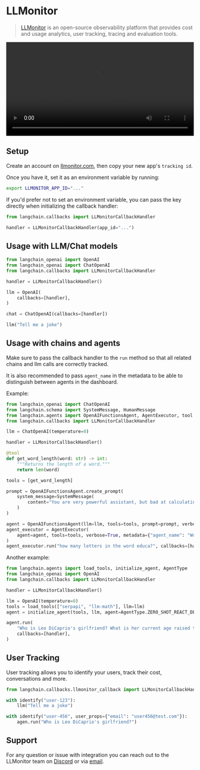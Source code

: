 # LLMonitor

>[LLMonitor](https://llmonitor.com?utm_source=langchain&utm_medium=py&utm_campaign=docs) is an open-source observability platform that provides cost and usage analytics, user tracking, tracing and evaluation tools.

<video controls width='100%' >
  <source src='https://llmonitor.com/videos/demo-annotated.mp4'/>
</video>

## Setup

Create an account on [llmonitor.com](https://llmonitor.com?utm_source=langchain&utm_medium=py&utm_campaign=docs), then copy your new app's `tracking id`.

Once you have it, set it as an environment variable by running:

```bash
export LLMONITOR_APP_ID="..."
```

If you'd prefer not to set an environment variable, you can pass the key directly when initializing the callback handler:

```python
from langchain.callbacks import LLMonitorCallbackHandler

handler = LLMonitorCallbackHandler(app_id="...")
```

## Usage with LLM/Chat models

```python
from langchain_openai import OpenAI
from langchain_openai import ChatOpenAI
from langchain.callbacks import LLMonitorCallbackHandler

handler = LLMonitorCallbackHandler()

llm = OpenAI(
    callbacks=[handler],
)

chat = ChatOpenAI(callbacks=[handler])

llm("Tell me a joke")

```

## Usage with chains and agents

Make sure to pass the callback handler to the `run` method so that all related chains and llm calls are correctly tracked.

It is also recommended to pass `agent_name` in the metadata to be able to distinguish between agents in the dashboard.

Example:

```python
from langchain_openai import ChatOpenAI
from langchain.schema import SystemMessage, HumanMessage
from langchain.agents import OpenAIFunctionsAgent, AgentExecutor, tool
from langchain.callbacks import LLMonitorCallbackHandler

llm = ChatOpenAI(temperature=0)

handler = LLMonitorCallbackHandler()

@tool
def get_word_length(word: str) -> int:
    """Returns the length of a word."""
    return len(word)

tools = [get_word_length]

prompt = OpenAIFunctionsAgent.create_prompt(
    system_message=SystemMessage(
        content="You are very powerful assistant, but bad at calculating lengths of words."
    )
)

agent = OpenAIFunctionsAgent(llm=llm, tools=tools, prompt=prompt, verbose=True)
agent_executor = AgentExecutor(
    agent=agent, tools=tools, verbose=True, metadata={"agent_name": "WordCount"}  # <- recommended, assign a custom name
)
agent_executor.run("how many letters in the word educa?", callbacks=[handler])
```

Another example:

```python
from langchain.agents import load_tools, initialize_agent, AgentType
from langchain_openai import OpenAI
from langchain.callbacks import LLMonitorCallbackHandler

handler = LLMonitorCallbackHandler()

llm = OpenAI(temperature=0)
tools = load_tools(["serpapi", "llm-math"], llm=llm)
agent = initialize_agent(tools, llm, agent=AgentType.ZERO_SHOT_REACT_DESCRIPTION, metadata={ "agent_name": "GirlfriendAgeFinder" })  # <- recommended, assign a custom name

agent.run(
    "Who is Leo DiCaprio's girlfriend? What is her current age raised to the 0.43 power?",
    callbacks=[handler],
)
```

## User Tracking
User tracking allows you to identify your users, track their cost, conversations and more.

```python
from langchain.callbacks.llmonitor_callback import LLMonitorCallbackHandler, identify

with identify("user-123"):
    llm("Tell me a joke")

with identify("user-456", user_props={"email": "user456@test.com"}):
    agen.run("Who is Leo DiCaprio's girlfriend?")
```
## Support

For any question or issue with integration you can reach out to the LLMonitor team on [Discord](http://discord.com/invite/8PafSG58kK) or via [email](mailto:vince@llmonitor.com).
